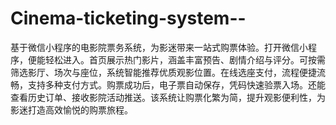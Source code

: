 # Cinema-ticketing-system--
基于微信小程序的电影院票务系统，为影迷带来一站式购票体验。打开微信小程序，便能轻松进入。首页展示热门影片，涵盖丰富预告、剧情介绍与评分。可按需筛选影厅、场次与座位，系统智能推荐优质观影位置。在线选座支付，流程便捷流畅，支持多种支付方式。购票成功后，电子票自动保存，凭码快速验票入场。还能查看历史订单、接收影院活动推送。该系统让购票化繁为简，提升观影便利性，为影迷打造高效愉悦的购票旅程。 
